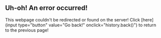 ## Uh-oh! An error occurred!

This webpage couldn't be redirected or found on the server!
Click [here](input type="button" value="Go back!" onclick="history.back()") to return to the previous page!

